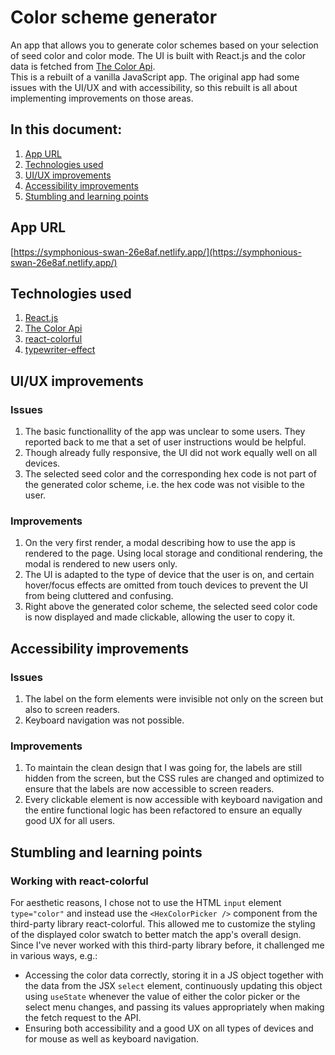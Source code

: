 # Color scheme generator
An app that allows you to generate color schemes based on your selection of seed color and color mode. The UI is built with React.js and the color data is fetched from [The Color Api](https://www.thecolorapi.com/).  
This is a rebuilt of a vanilla JavaScript app. The original app had some issues with the UI/UX and with accessibility, so this rebuilt is all about implementing improvements on those areas.

## In this document:
1. [App URL](#app-url)
2. [Technologies used](#technologies-used)
3. [UI/UX improvements](#ui/ux-improvements)
4. [Accessibility improvements](#accessibility-improvements)
5. [Stumbling and learning points](#stumbling-and-learning-points)


## App URL
[https://symphonious-swan-26e8af.netlify.app/](https://symphonious-swan-26e8af.netlify.app/)


## Technologies used
1. [React.js](https://react.dev/)
2. [The Color Api](https://www.thecolorapi.com/)
3. [react-colorful](https://www.npmjs.com/package/react-colorful)
4. [typewriter-effect](https://www.npmjs.com/package/typewriter-effect)


## UI/UX improvements
### Issues
1. The basic functionallity of the app was unclear to some users. They reported back to me that a set of user instructions would be helpful.
2. Though already fully responsive, the UI did not work equally well on all devices.
3. The selected seed color and the corresponding hex code is not part of the generated color scheme, i.e. the hex code was not visible to the user.

### Improvements
1. On the very first render, a modal describing how to use the app is rendered to the page. Using local storage and conditional rendering, the modal is rendered to new users only.
2. The UI is adapted to the type of device that the user is on, and certain hover/focus effects are omitted from touch devices to prevent the UI from being cluttered and confusing.
3. Right above the generated color scheme, the selected seed color code is now displayed and made clickable, allowing the user to copy it.


## Accessibility improvements
### Issues
1. The label on the form elements were invisible not only on the screen but also to screen readers.
2. Keyboard navigation was not possible.

### Improvements
1. To maintain the clean design that I was going for, the labels are still hidden from the screen, but the CSS rules are changed and optimized to ensure that the labels are now accessible to screen readers.
2. Every clickable element is now accessible with keyboard navigation and the entire functional logic has been refactored to ensure an equally good UX for all users.


## Stumbling and learning points
### Working with react-colorful
For aesthetic reasons, I chose not to use the HTML `input` element `type="color"` and instead use the `<HexColorPicker />` component from the third-party library react-colorful. This allowed me to customize the styling of the displayed color swatch to better match the app's overall design. Since I've never worked with this third-party library before, it challenged me in various ways, e.g.:
- Accessing the color data correctly, storing it in a JS object together with the data from the JSX `select` element, continuously updating this object using `useState` whenever the value of either the color picker or the select menu changes, and passing its values appropriately when making the fetch request to the API.
- Ensuring both accessibility and a good UX on all types of devices and for mouse as well as keyboard navigation.